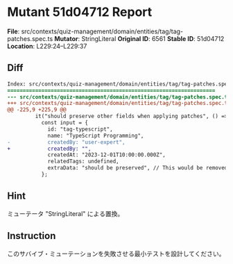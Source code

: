 # Mutant 51d04712 Report

**File**: src/contexts/quiz-management/domain/entities/tag/tag-patches.spec.ts
**Mutator**: StringLiteral
**Original ID**: 6561
**Stable ID**: 51d04712
**Location**: L229:24–L229:37

## Diff

```diff
Index: src/contexts/quiz-management/domain/entities/tag/tag-patches.spec.ts
===================================================================
--- src/contexts/quiz-management/domain/entities/tag/tag-patches.spec.ts	original
+++ src/contexts/quiz-management/domain/entities/tag/tag-patches.spec.ts	mutated #6561
@@ -225,9 +225,9 @@
         it("should preserve other fields when applying patches", () => {
           const input = {
             id: "tag-typescript",
             name: "TypeScript Programming",
-            createdBy: "user-expert",
+            createdBy: "",
             createdAt: "2023-12-01T10:00:00.000Z",
             relatedTags: undefined,
             extraData: "should be preserved", // This would be removed by strict schema, but patch doesn't affect it
           };
```

## Hint

ミューテータ "StringLiteral" による置換。

## Instruction

このサバイブ・ミューテーションを失敗させる最小テストを設計してください。
